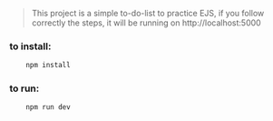 > This project is a simple to-do-list to practice EJS, if you follow correctly the steps, it will be running on http://localhost:5000

### to install:

```sh
    npm install
```

### to run:

```sh
    npm run dev
```

